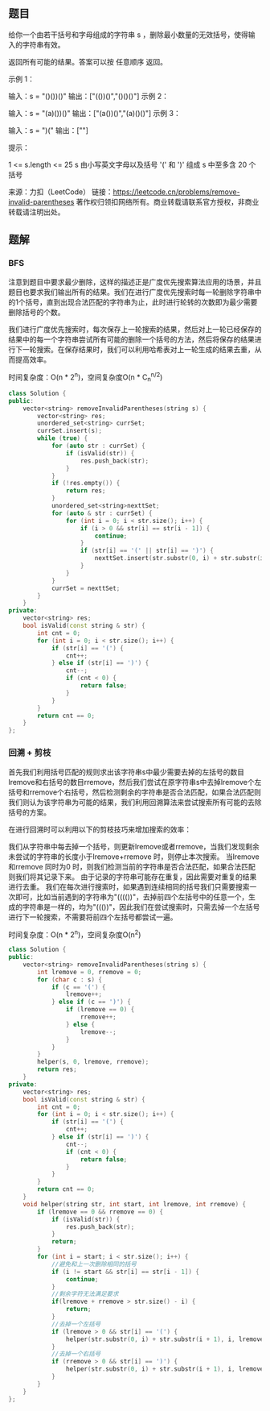 ## 题目

给你一个由若干括号和字母组成的字符串 s ，删除最小数量的无效括号，使得输入的字符串有效。

返回所有可能的结果。答案可以按 任意顺序 返回。

 

示例 1：

输入：s = "()())()"
输出：["(())()","()()()"]
示例 2：

输入：s = "(a)())()"
输出：["(a())()","(a)()()"]
示例 3：

输入：s = ")("
输出：[""]


提示：

1 <= s.length <= 25
s 由小写英文字母以及括号 '(' 和 ')' 组成
s 中至多含 20 个括号

来源：力扣（LeetCode）
链接：https://leetcode.cn/problems/remove-invalid-parentheses
著作权归领扣网络所有。商业转载请联系官方授权，非商业转载请注明出处。

## 题解

### BFS

注意到题目中要求最少删除，这样的描述正是广度优先搜索算法应用的场景，并且题目也要求我们输出所有的结果。我们在进行广度优先搜索时每一轮删除字符串中的1个括号，直到出现合法匹配的字符串为止，此时进行轮转的次数即为最少需要删除括号的个数。

我们进行广度优先搜索时，每次保存上一轮搜索的结果，然后对上一轮已经保存的结果中的每一个字符串尝试所有可能的删除一个括号的方法，然后将保存的结果进行下一轮搜索。在保存结果时，我们可以利用哈希表对上一轮生成的结果去重，从而提高效率。

时间复杂度：O(n * 2<sup>n</sup>)，空间复杂度O(n * C<sub>n</sub><sup>n/2</sup>)

```c++
class Solution {
public:
    vector<string> removeInvalidParentheses(string s) {
        vector<string> res;
        unordered_set<string> currSet;
        currSet.insert(s);
        while (true) {
            for (auto str : currSet) {
                if (isValid(str)) {
                    res.push_back(str);
                }
            }
            if (!res.empty()) {
                return res;
            }
            unordered_set<string>nexttSet;
            for (auto & str : currSet) {
                for (int i = 0; i < str.size(); i++) {
                    if (i > 0 && str[i] == str[i - 1]) {
                        continue;
                    }
                    if (str[i] == '(' || str[i] == ')') {
                        nexttSet.insert(str.substr(0, i) + str.substr(i + 1));
                    }
                }
            }
            currSet = nexttSet;
        }
    }
private:
    vector<string> res;
    bool isValid(const string & str) {
        int cnt = 0;
        for (int i = 0; i < str.size(); i++) {
            if (str[i] == '(') {
                cnt++;
            } else if (str[i] == ')') {
                cnt--;
                if (cnt < 0) {
                    return false;
                }
            }
        }
        return cnt == 0;
    }
};
```

### 回溯 + 剪枝

首先我们利用括号匹配的规则求出该字符串s中最少需要去掉的左括号的数目lremove和右括号的数目rremove，然后我们尝试在原字符串s中去掉lremove个左括号和rremove个右括号，然后检测剩余的字符串是否合法匹配，如果合法匹配则我们则认为该字符串为可能的结果，我们利用回溯算法来尝试搜索所有可能的去除括号的方案。

在进行回溯时可以利用以下的剪枝技巧来增加搜索的效率：

我们从字符串中每去掉一个括号，则更新lremove或者rremove，当我们发现剩余未尝试的字符串的长度小于lremove+rremove 时，则停止本次搜索。
当lremove 和rremove 同时为0 时，则我们检测当前的字符串是否合法匹配，如果合法匹配则我们将其记录下来。
由于记录的字符串可能存在重复，因此需要对重复的结果进行去重。
我们在每次进行搜索时，如果遇到连续相同的括号我们只需要搜索一次即可，比如当前遇到的字符串为"(((())"，去掉前四个左括号中的任意一个，生成的字符串是一样的，均为"((())"，因此我们在尝试搜索时，只需去掉一个左括号进行下一轮搜索，不需要将前四个左括号都尝试一遍。

时间复杂度：O(n * 2<sup>n</sup>)，空间复杂度O(n<sup>2</sup>)

```c++
class Solution {
public:
    vector<string> removeInvalidParentheses(string s) {
        int lremove = 0, rremove = 0;
        for (char c : s) {
            if (c == '(') {
                lremove++;
            } else if (c == ')') {
                if (lremove == 0) {
                    rremove++;
                } else {
                    lremove--;
                }
            }
        }
        helper(s, 0, lremove, rremove);
        return res;
    }
private:
    vector<string> res;
    bool isValid(const string & str) {
        int cnt = 0;
        for (int i = 0; i < str.size(); i++) {
            if (str[i] == '(') {
                cnt++;
            } else if (str[i] == ')') {
                cnt--;
                if (cnt < 0) {
                    return false;
                }
            }
        }
        return cnt == 0;
    }
    void helper(string str, int start, int lremove, int rremove) {
        if (lremove == 0 && rremove == 0) {
            if (isValid(str)) {
                res.push_back(str);
            }
            return;
        }
        for (int i = start; i < str.size(); i++) {
            //避免和上一次删除相同的括号
            if (i != start && str[i] == str[i - 1]) {
                continue;
            }
            //剩余字符无法满足要求
            if(lremove + rremove > str.size() - i) {
                return;
            }
            //去掉一个左括号
            if (lremove > 0 && str[i] == '(') {
                helper(str.substr(0, i) + str.substr(i + 1), i, lremove - 1, rremove);
            }
            //去掉一个右括号
            if (rremove > 0 && str[i] == ')') {
                helper(str.substr(0, i) + str.substr(i + 1), i, lremove, rremove - 1);
            }
        }
    }
};
```

